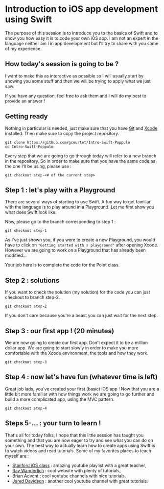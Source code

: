 # Introduction to iOS app development using Swift

The purpose of this session is to introduce you to the basics of Swift and to show you how easy it is to code your own iOS app. I am not an expert in the language neither am I in app development but I'll try to share with you some of my experience.

## How today's session is going to be ?

I want to make this as interactive as possible so I will usually start by showing you some stuff and then we will be trying to apply what we just saw.

If you have any question, feel free to ask them and I will do my best to provide an answer !

## Getting ready

Nothing in particular is needed, just make sure that you have [Git](https://git-scm.com) and [Xcode](https://developer.apple.com/xcode/) installed. Then make sure to copy the project repository.

```shell
git clone https://github.com/gcourtet/Intro-Swift-Poppulo
cd Intro-Swift-Poppulo
```

Every step that we are going to go through today will refer to a new branch in the repository. So in order to make sure that you have the same code as the one I'll be using, please use :
```shell
git checkout step-<# of the current step>
```

## Step 1 : let's play with a Playground

There are several ways of starting to use Swift. A fun way to get familiar with the language is to play around in a Playground. Let me first show you what does Swift look like.

Now, please go to the branch corresponding to step 1 :
```shell
git checkout step-1
```

As I've just shown you, if you were to create a new Playground, you would have to click on ```"Getting started with a playground"``` after opening Xcode. However we are going to work on a Playground that has already been modified...

Your job here is to complete the code for the Point class.

## Step 2 : solutions

If you want to check the solution (my solution) for the code you can just checkout to branch step-2.
```shell
git checkout step-2
```
If you don't care because you're a beast you can just wait for the next step.

## Step 3 : our first app ! (20 minutes)

We are now going to create our first app. Don't expect it to be a million dollar app. We are going to start slowly in order to make you more comfortable with the Xcode environment, the tools and how they work.
```shell
git checkout step-3
```

## Step 4 : now let's have fun (whatever time is left)

Great job lads, you've created your first (basic) iOS app ! Now that you are a little bit more familiar with how things work we are going to go further and build a more complicated app, using the MVC pattern.
```shell
git checkout step-4
```

## Steps 5-... : your turn to learn !

That's all for today folks, I hope that this little session has taught you something and that you are now eager to try and see what you can do on your own. The best way to actually learn how to create apps using Swift is to watch videos and read tutorials. Some of my favorites places to teach myself are :
* [Stanford iOS class](https://www.youtube.com/playlist?list=PLsJq-VuSo2k26duIWzNjXztkZ7VrbppkT) : amazing youtube playlist with a great teacher,
* [Ray Wanderlich](https://www.raywenderlich.com) : cool website with plenty of tutorials,
* [Brian Advent](https://www.youtube.com/channel/UCysEngjfeIYapEER9K8aikw) : cool youtube channels with nice tutorials,
* [Jared Davidson](https://www.youtube.com/user/Archetapp) : another cool youtube channel with great tutorials.
